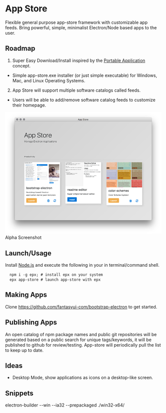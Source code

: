 # App Store
Flexible general purpose app-store framework with customizable app feeds.
Bring powerful, simple, minimalist Electron/Node based apps to the user.

## Roadmap

1. Super Easy Download/Install inspired by the [Portable Application](https://en.wikipedia.org/wiki/Portable_application) concept.
 - Simple app-store.exe installer (or just simple executable) for Windows, Mac, and Linux Operating Systems.
2. App Store will support multiple software catalogs called feeds.
 - Users will be able to add/remove software catalog feeds to customize their homepage.

![](images/screenshot.png)
Alpha Screenshot

## Launch/Usage

Install [Node.js](https://nodejs.org/en/download/) and execute the following in your in terminal/command shell.

```
  npm i -g epx; # install epx on your system
  epx app-store # launch app-store with epx

```

## Making Apps

Clone https://github.com/fantasyui-com/bootstrap-electron to get started.

## Publishing Apps

An open catalog of npm package names and public git repositories will be generated based on a public search for unique tags/keywords, it will be published to github for review/testing. App-store will periodically pull the list to keep up to date.

## Ideas

- Desktop Mode, show applications as icons on a desktop-like screen.

## Snippets

electron-builder --win --ia32 --prepackaged ./win32-x64/
